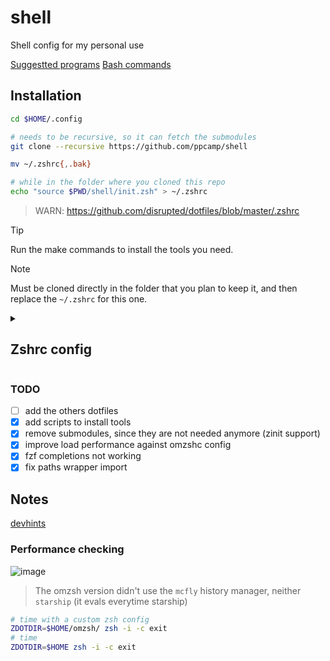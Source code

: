 # shell
Shell config for my personal use

[Suggestted programs](https://gist.github.com/ppcamp/91dd1fc9ae5f3c78026617720e26795e)
[Bash commands](https://gist.github.com/ppcamp/14f3f5cdc71e66d955e21043ec5d27b7)

## Installation

```sh
cd $HOME/.config

# needs to be recursive, so it can fetch the submodules
git clone --recursive https://github.com/ppcamp/shell

mv ~/.zshrc{,.bak}

# while in the folder where you cloned this repo
echo "source $PWD/shell/init.zsh" > ~/.zshrc
```

> WARN: https://github.com/disrupted/dotfiles/blob/master/.zshrc



> [!TIP]
> Run the make commands to install the tools you need.

> [!NOTE]
>
> Must be cloned directly in the folder that you plan to keep it, and then
> replace the `~/.zshrc` for this one.

<details><summary><h2>Zshrc config</h2></summary>

Put this at the end of `$HOME/.zshrc` to load the rest of the config
See `internal/utils/loaders:add_path_if_exec` for more details.

> Check it out the `make configure-paths` command.

```sh
############################## Go
#$ go env GOPATH | xcp
export PATH="$PATH:$HOME/.asdf/installs/golang/1.24.0/packages/bin"
############################## Rust crates
#$ rustc --print sysroot | xargs -I{} realpath "{}/../../bin" | xcp
export CARGO_FOLDER="$HOME/.asdf/installs/rust/1.85.0/bin"
export PATH="$PATH:$CARGO_FOLDER"
############################## node
#$ npm config get prefix | xcp
export PATH="$PATH:$HOME/.asdf/installs/nodejs/lts"
############################## python env
source "$HOME/.cache/venv/bin/activate"
```

Example of `$HOME/.zshrc`:

```sh
# load zen config
source $HOME/.config/shell/init.zsh


############################## Go
#$ go env GOPATH | xcp
export PATH="$PATH:/home/asapcard-note-h1y/go"
############################## Rust crates
#$ rustc --print sysroot | xargs -I{} realpath "{}/../../bin" | xcp
# export CARGO_FOLDER=""
# export PATH="$PATH:$CARGO_FOLDER"
############################## node
#$ npm config get prefix | xcp
export PATH="$PATH:/home/asapcard-note-h1y/.asdf/installs/nodejs/20.18.3"


############################# SSH Agent plugin config
zstyle :zen:plugins:ssh-agent agent-forwarding yes
zstyle :zen:plugins:ssh-agent lifetime 1h
zstyle :zen:plugins:ssh-agent identities ~/.ssh/{bitbucket_,sftp_*}
zstyle :zen:plugins:ssh-agent quiet yes

zinit ice wait"0a" lucid
zinit light $HOME/.config/shell/plugins/ssh-agent
```

</details>

### TODO

- [ ] add the others dotfiles
- [x] add scripts to install tools
- [x] remove submodules, since they are not needed anymore (zinit support)
- [x] improve load performance against omzshc config
- [x] fzf completions not working
- [x] fix paths wrapper import

## Notes

[devhints]

### Performance checking

![image](https://github.com/user-attachments/assets/47572735-5adf-442f-b96f-5363b7f6d51c)


> The omzsh version didn't use the `mcfly` history manager, neither `starship` (it evals everytime starship)

```sh
# time with a custom zsh config
ZDOTDIR=$HOME/omzsh/ zsh -i -c exit
# time
ZDOTDIR=$HOME zsh -i -c exit
```

<!-- # Fetch latest version from GitHub API -->
<!-- # LATEST_VERSION=$(curl -s https://api.github.com/repos/junegunn/fzf/releases/latest | grep tag_name | cut -d '"' -f 4) -->

[devhints]: https://devhints.io/
